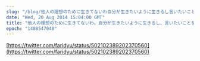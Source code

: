 ```yaml
---
slug: "/blog/他人の理想のために生きてないわ自分が生きたいように生きるし言いたいことを言う"
date: "Wed, 20 Aug 2014 15:04:00 GMT"
title: "他人の理想のために生きてないわ。自分が生きたいように生きるし、言いたいことを言う！ - Darvish Yu"
epoch: "1408547040"
---
```

        


[https://twitter.com/faridyu/status/502102389202370560](https://twitter.com/faridyu/status/502102389202370560)
